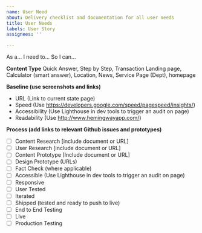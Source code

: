 ```yaml
---
name: User Need
about: Delivery checklist and documentation for all user needs
title: User Needs
labels: User Story
assignees: ''

---
```


As a...
I need to...
So I can...

**Content Type**  Quick Answer, Step by Step, Transaction Landing page, Calculator (smart answer), Location, News, Service Page (Dept), homepage

**Baseline (use screenshots and links)**
- URL (Link to current state page)
- Speed (Use https://developers.google.com/speed/pagespeed/insights/)
- Accessibility  (Use Lighthouse in dev tools to trigger an audit on page)
- Readability (Use http://www.hemingwayapp.com/)


**Process (add links to relevant Github issues and prototypes)**

- [ ] Content Research [include document or URL]
- [ ] User Research [include document or URL]
- [ ] Content Prototype [Include document or URL]
- [ ] Design Prototype (URLs)
- [ ] Fact Check (where applicable)
- [ ] Accessible (Use Lighthouse in dev tools to trigger an audit on page)
- [ ] Responsive
- [ ] User Tested
- [ ] Iterated
- [ ] Shipped (tested and ready to push to live)
- [ ] End to End Testing
- [ ] Live 
- [ ] Production Testing
